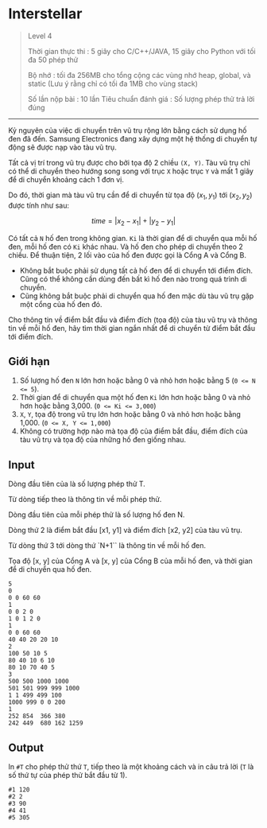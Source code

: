 # Interstellar
>
> Level 4
>
> Thời gian thực thi : 5 giây cho C/C++/JAVA, 15 giây cho Python với tối đa 50 phép thử
>
> Bộ nhớ : tối đa 256MB cho tổng cộng các vùng nhớ heap, global, và static (Lưu ý rằng chỉ có tối đa 1MB cho vùng stack)
>
> Số lần nộp bài : 10 lần
> Tiêu chuẩn đánh giá : Số lượng phép thử trả lời đúng
 
---
 
Kỷ nguyên của việc di chuyển trên vũ trụ rộng lớn bằng cách sử dụng hố đen đã đến. Samsung Electronics đang xây dựng một hệ thống di chuyển tự động sẽ được nạp vào tàu vũ trụ.
 
Tất cả vị trí trong vũ trụ được cho bởi tọa độ 2 chiều `(X, Y)`.
Tàu vũ trụ chỉ có thể di chuyển theo hướng song song với trục `X` hoặc trục `Y` và mất 1 giây để di chuyển khoảng cách 1 đơn vị.

Do đó, thời gian mà tàu vũ trụ cần để di chuyển từ tọa độ $(x_1, y_1)$ tới $(x_2, y_2)$ được tính như sau:

$$ time = |x_2 - x_1| + |y_2 - y_1|$$
 

Có tất cả `N` hố đen trong không gian.
`Ki` là thời gian để di chuyển qua mỗi hố đen, mỗi hố đen có `Ki` khác nhau.
Và hố đen cho phép di chuyển theo 2 chiều.
Để thuận tiện, 2 lối vào của hố đen được gọi là Cổng A và Cổng B.
 
- Không bắt buộc phải sử dụng tất cả hố đen để di chuyển tới điểm đích. Cũng có thể không cần dùng đến bất kì hố đen nào trong quá trình di chuyển.
- Cũng không bắt buộc phải di chuyển qua hố đen mặc dù tàu vũ trụ gặp một cổng của hố đen đó.

Cho thông tin về điểm bắt đầu và điểm đích (tọa độ) của tàu vũ trụ và thông tin về mỗi hố đen, hãy tìm thời gian ngắn nhất để di chuyển từ điểm bắt đầu tới điểm đích.

## Giới hạn

1. Số lượng hố đen `N` lớn hơn hoặc bằng 0 và nhỏ hơn hoặc bằng 5 (`0 <= N <= 5`).
2. Thời gian để di chuyển qua một hố đen `Ki` lớn hơn hoặc bằng 0 và nhỏ hơn hoặc bằng 3,000. (`0 <= Ki <= 3,000`)
3. `X`, `Y`, tọa độ trong vũ trụ lớn hơn hoặc bằng 0 và nhỏ hơn hoặc bằng 1,000. (`0 <= X, Y <= 1,000`)
4. Không có trường hợp nào mà tọa độ của điểm bắt đầu, điểm đích của tàu vũ trụ và tọa độ của những hố đen giống nhau.
 

## Input

Dòng đầu tiên của là số lượng phép thử T.

Từ dòng tiếp theo là thông tin về mỗi phép thử.

Dòng đầu tiên của mỗi phép thử là số lượng hố đen N.

Dòng thứ 2 là điểm bắt đầu [x1, y1] và điểm đích [x2, y2] của tàu vũ trụ.

Từ dòng thứ 3 tới dòng thứ `N+1`` là thông tin về mỗi hố đen.

Tọa độ [x, y] của Cổng A và [x, y] của Cổng B của mỗi hố đen, và thời gian để di chuyển qua hố đen.

```
5
0
0 0 60 60
1
0 0 2 0
1 0 1 2 0
1
0 0 60 60
40 40 20 20 10
2
100 50 10 5
80 40 10 6 10
80 10 70 40 5
3
500 500 1000 1000
501 501 999 999 1000
1 1 499 499 100
1000 999 0 0 200
1
252 854  366 380
242 449  680 162 1259
```

## Output

In `#T` cho phép thử thứ `T`, tiếp theo là một khoảng cách và in câu trả lời (`T` là số thứ tự của phép thử bắt đầu từ 1).

```
#1 120
#2 2
#3 90
#4 41
#5 305
```

